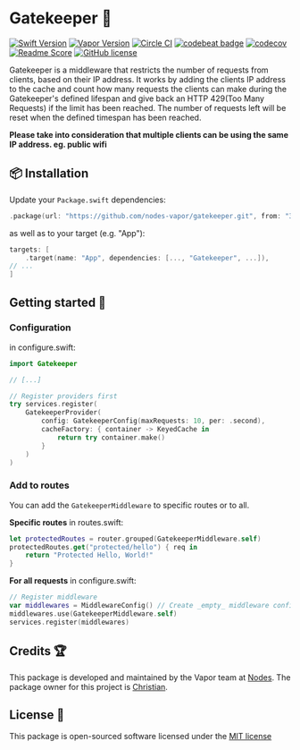 # Gatekeeper 👮
[![Swift Version](https://img.shields.io/badge/Swift-4.2-brightgreen.svg)](http://swift.org)
[![Vapor Version](https://img.shields.io/badge/Vapor-3-30B6FC.svg)](http://vapor.codes)
[![Circle CI](https://circleci.com/gh/nodes-vapor/gatekeeper/tree/master.svg?style=shield)](https://circleci.com/gh/nodes-vapor/gatekeeper)
[![codebeat badge](https://codebeat.co/badges/35c7b0bb-1662-44ae-b953-ab1d4aaf231f)](https://codebeat.co/projects/github-com-nodes-vapor-gatekeeper-master)
[![codecov](https://codecov.io/gh/nodes-vapor/gatekeeper/branch/master/graph/badge.svg)](https://codecov.io/gh/nodes-vapor/gatekeeper)
[![Readme Score](http://readme-score-api.herokuapp.com/score.svg?url=https://github.com/nodes-vapor/gatekeeper)](http://clayallsopp.github.io/readme-score?url=https://github.com/nodes-vapor/gatekeeper)
[![GitHub license](https://img.shields.io/badge/license-MIT-blue.svg)](https://raw.githubusercontent.com/nodes-vapor/gatekeeper/master/LICENSE)

Gatekeeper is a middleware that restricts the number of requests from clients, based on their IP address.
It works by adding the clients IP address to the cache and count how many requests the clients can make during the Gatekeeper's defined lifespan and give back an HTTP 429(Too Many Requests) if the limit has been reached. The number of requests left will be reset when the defined timespan has been reached.

**Please take into consideration that multiple clients can be using the same IP address. eg. public wifi**


## 📦 Installation

Update your `Package.swift` dependencies:

```swift
.package(url: "https://github.com/nodes-vapor/gatekeeper.git", from: "3.0.0"),
```

as well as to your target (e.g. "App"):

```swift
targets: [
    .target(name: "App", dependencies: [..., "Gatekeeper", ...]),
// ...
]
```

## Getting started 🚀

### Configuration

in configure.swift:
```swift
import Gatekeeper

// [...]

// Register providers first
try services.register(
    GatekeeperProvider(
        config: GatekeeperConfig(maxRequests: 10, per: .second),
        cacheFactory: { container -> KeyedCache in
            return try container.make()
        }
    )
)
```

### Add to routes

You can add the `GatekeeperMiddleware` to specific routes or to all.

**Specific routes**
in routes.swift:
```swift
let protectedRoutes = router.grouped(GatekeeperMiddleware.self)
protectedRoutes.get("protected/hello") { req in
    return "Protected Hello, World!"
}
```

**For all requests**
in configure.swift:
```swift
// Register middleware
var middlewares = MiddlewareConfig() // Create _empty_ middleware config
middlewares.use(GatekeeperMiddleware.self)
services.register(middlewares)
```

## Credits 🏆

This package is developed and maintained by the Vapor team at [Nodes](https://www.nodesagency.com).
The package owner for this project is [Christian](https://github.com/cweinberger).

## License 📄

This package is open-sourced software licensed under the [MIT license](http://opensource.org/licenses/MIT)

